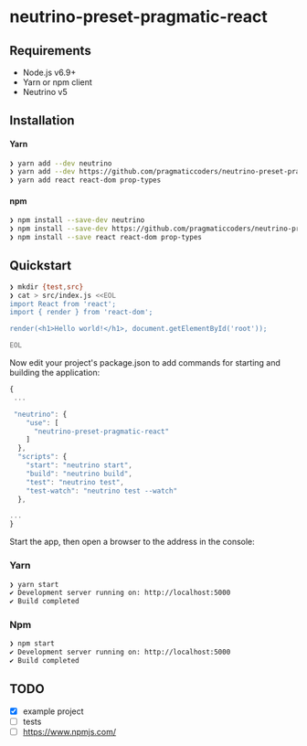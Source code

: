 # neutrino-preset-pragmatic-react
## Requirements

- Node.js v6.9+
- Yarn or npm client
- Neutrino v5

## Installation

#### Yarn

```bash
❯ yarn add --dev neutrino
❯ yarn add --dev https://github.com/pragmaticcoders/neutrino-preset-pragmatic-react.git#v1.2.0
❯ yarn add react react-dom prop-types
```

#### npm

```bash
❯ npm install --save-dev neutrino
❯ npm install --save-dev https://github.com/pragmaticcoders/neutrino-preset-pragmatic-react.git#v1.2.0
❯ npm install --save react react-dom prop-types
```

## Quickstart

```bash
❯ mkdir {test,src}
❯ cat > src/index.js <<EOL
import React from 'react';
import { render } from 'react-dom';

render(<h1>Hello world!</h1>, document.getElementById('root'));

EOL
```

Now edit your project's package.json to add commands for starting and building the application:

```javascript
{
 ...

 "neutrino": {
    "use": [
      "neutrino-preset-pragmatic-react"
    ]
  },
  "scripts": {
    "start": "neutrino start",
    "build": "neutrino build",
    "test": "neutrino test",
    "test-watch": "neutrino test --watch"
  },

...
}
```

Start the app, then open a browser to the address in the console:

### Yarn

```bash
❯ yarn start
✔ Development server running on: http://localhost:5000
✔ Build completed
```

### Npm

```bash
❯ npm start
✔ Development server running on: http://localhost:5000
✔ Build completed
```

## TODO
- [x] example project
- [ ] tests
- [ ] https://www.npmjs.com/
